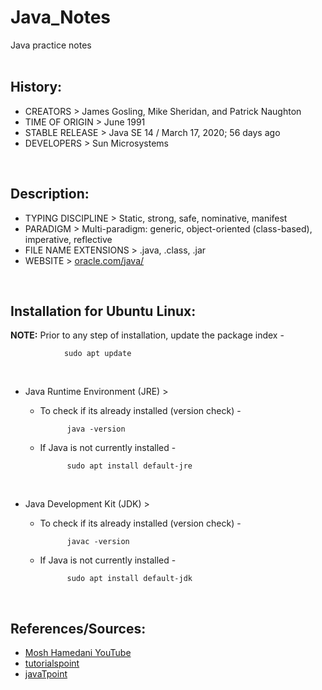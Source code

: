 # Java_Notes
Java practice notes <br/>
 <br/>


## History: <br/>
* CREATORS > James Gosling, Mike Sheridan, and Patrick Naughton <br/>
* TIME OF ORIGIN > June 1991 <br/>
* STABLE RELEASE > Java SE 14 / March 17, 2020; 56 days ago <br/>
* DEVELOPERS > Sun Microsystems <br/>
<br/>


## Description: <br/>
* TYPING DISCIPLINE > Static, strong, safe, nominative, manifest <br/>
* PARADIGM > Multi-paradigm: generic, object-oriented (class-based), imperative, reflective <br/>
* FILE NAME EXTENSIONS > .java, .class, .jar <br/>
* WEBSITE > [oracle.com/java/](oracle.com/java/) <br/>
<br/>


## Installation for Ubuntu Linux: <br/>
**NOTE:** Prior to any step of installation, update the package index -

                sudo apt update    
<br/>

- Java Runtime Environment (JRE) > <br/>
    - To check if its already installed (version check) -

                java -version    

    - If Java is not currently installed -

                sudo apt install default-jre  
 <br/>

- Java Development Kit (JDK) > <br/>
    - To check if its already installed (version check) -

                javac -version    

    - If Java is not currently installed -

                sudo apt install default-jdk
<br/>


## References/Sources: <br/>
* [Mosh Hamedani YouTube](https://www.youtube.com/watch?v=eIrMbAQSU34) <br/>
* [tutorialspoint](https://www.tutorialspoint.com/java/index.htm) <br/>
* [javaTpoint](https://www.javatpoint.com/java-tutorial) <br/>
<br/>

